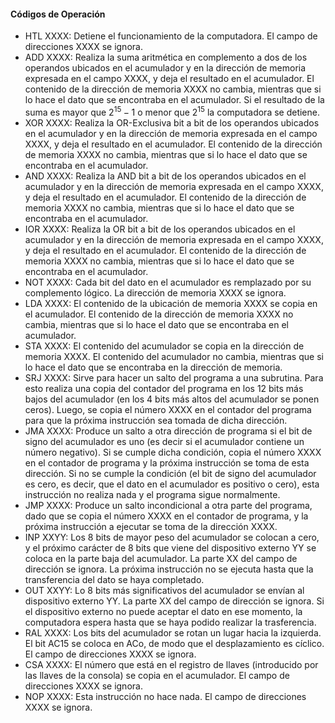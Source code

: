 #### Códigos de Operación
- HTL XXXX: Detiene el funcionamiento de la computadora. El campo de direcciones XXXX se ignora.
- ADD XXXX: Realiza la suma aritmética en complemento a dos de los operandos ubicados en el acumulador y en la dirección de memoria expresada en el campo XXXX, y deja el resultado en el acumulador. El contenido de la dirección de memoria XXXX no cambia, mientras que si lo hace el dato que se encontraba en el acumulador. Si el resultado de la suma es mayor que $`2^{15} - 1`$  o menor que $`2^{15}`$ la computadora se detiene.
- XOR XXXX: Realiza la OR-Exclusiva bit a bit de los operandos ubicados en el acumulador y en la dirección de memoria expresada en el campo XXXX, y deja el resultado en el acumulador. El contenido de la dirección de memoria XXXX no cambia, mientras que si lo hace el dato que se encontraba en el acumulador.
- AND XXXX: Realiza la AND bit a bit de los operandos ubicados en el acumulador y en la dirección de memoria expresada en el campo XXXX, y deja el resultado en el acumulador. El contenido de la dirección de memoria XXXX no cambia, mientras que si lo hace el dato que se encontraba en el acumulador.
- IOR XXXX: Realiza la OR bit a bit de los operandos ubicados en el acumulador y en la dirección de memoria expresada en el campo XXXX, y deja el resultado en el acumulador. El contenido de la dirección de memoria XXXX no cambia, mientras que si lo hace el dato que se encontraba en el acumulador.
- NOT XXXX: Cada bit del dato en el acumulador es remplazado por su complemento lógico. La dirección de memoria XXXX se ignora.
- LDA XXXX: El contenido de la ubicación de memoria XXXX se copia en el acumulador. El contenido de la dirección de memoria XXXX no cambia, mientras que si lo hace el dato que se encontraba en el acumulador.
- STA XXXX: El contenido del acumulador se copia en la dirección de memoria XXXX. El contenido del acumulador no cambia, mientras que si lo hace el dato que se encontraba en la dirección de memoria.
- SRJ XXXX: Sirve para hacer un salto del programa a una subrutina. Para esto realiza una copia del contador del programa en los 12 bits más bajos del acumulador (en los 4 bits más altos del acumulador se ponen ceros). Luego, se copia el número XXXX en el contador del programa para que la próxima instrucción sea tomada de dicha dirección. 
- JMA XXXX: Produce un salto a otra dirección de programa si el bit de signo del acumulador es uno (es decir si el acumulador contiene un número negativo). Si se cumple dicha condición, copia el número XXXX en el contador de programa y la próxima instrucción se toma de esta dirección. Si no se cumple la condición (el bit de signo del acumulador es cero, es decir, que el dato en el acumulador es positivo o cero), esta instrucción no realiza nada y el programa sigue normalmente.
- JMP XXXX: Produce un salto incondicional a otra parte del programa, dado que se copia el número XXXX en el contador de programa, y la próxima instrucción a ejecutar se toma de la dirección XXXX. 
- INP XXYY: Los 8 bits de mayor peso del acumulador se colocan a cero, y el próximo carácter de 8 bits que viene del dispositivo externo YY se coloca en la parte baja del acumulador. La parte XX del campo de dirección se ignora. La próxima instrucción no se ejecuta hasta que la transferencia del dato se haya completado. 
- OUT XXYY: Lo 8 bits más significativos del acumulador se envían al dispositivo externo YY. La parte XX del campo de dirección se ignora. Si el dispositivo externo no puede aceptar el dato en ese momento, la computadora espera hasta que se haya podido realizar la trasferencia.
- RAL XXXX: Los bits del acumulador se rotan un lugar hacia la izquierda. El bit AC15 se coloca en ACo, de modo que el desplazamiento es cíclico. El campo de direcciones XXXX se ignora.
- CSA XXXX: El número que está en el registro de llaves (introducido por las llaves de la consola) se copia en el acumulador. El campo de direcciones XXXX se ignora.
- NOP XXXX: Esta instrucción no hace nada. El campo de direcciones XXXX se ignora.